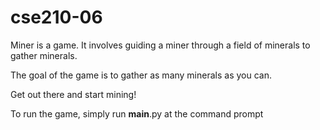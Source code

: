 # cse210-06
Miner is a game.
It involves guiding a miner through a field of minerals to gather minerals.

The goal of the game is to gather as many minerals as you can.

Get out there and start mining!

To run the game, simply run __main__.py at the command prompt
